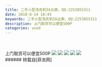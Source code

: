 ```yaml
---
title: 二手小型洗衣机5k比索，QQ:2253855311
date: 2018-8-14 10:45
keywords: 二手小型洗衣机5k比索，QQ:2253855311
description: 上门取货可以便宜500P
categories: used
---
```

<td class="t_f" id="postmessage_1638053">

<br/>
<br/>
上门取货可以便宜500P

<img aid="914172" data-cf-modified-59b4b65bb9d7679f99314553-="" file="data/attachment/forum/201808/14/104356rkcnmzzmcd4prfdd.png.thumb.jpg" id="aimg_914172" inpost="1" onclick="" onmouseover="" src="http://www.flw.ph/data/attachment/forum/201808/14/104356rkcnmzzmcd4prfdd.png" style="cursor:pointer" zoomfile="data/attachment/forum/201808/14/104356rkcnmzzmcd4prfdd.png"/>



<img aid="914173" data-cf-modified-59b4b65bb9d7679f99314553-="" file="data/attachment/forum/201808/14/104359hx1rdn64m90zcg7v.png.thumb.jpg" id="aimg_914173" inpost="1" onclick="" onmouseover="" src="http://www.flw.ph/data/attachment/forum/201808/14/104359hx1rdn64m90zcg7v.png" style="cursor:pointer" zoomfile="data/attachment/forum/201808/14/104359hx1rdn64m90zcg7v.png"/>



<img aid="914174" data-cf-modified-59b4b65bb9d7679f99314553-="" file="data/attachment/forum/201808/14/104401xf27sf12397bffzk.jpg.thumb.jpg" id="aimg_914174" inpost="1" onclick="" onmouseover="" src="http://www.flw.ph/data/attachment/forum/201808/14/104401xf27sf12397bffzk.jpg" style="cursor:pointer" zoomfile="data/attachment/forum/201808/14/104401xf27sf12397bffzk.jpg"/>



<img aid="914176" data-cf-modified-59b4b65bb9d7679f99314553-="" file="data/attachment/forum/201808/14/104403dd4238v2071pvvk3.jpg.thumb.jpg" id="aimg_914176" inpost="1" onclick="" onmouseover="" src="http://www.flw.ph/data/attachment/forum/201808/14/104403dd4238v2071pvvk3.jpg" style="cursor:pointer" zoomfile="data/attachment/forum/201808/14/104403dd4238v2071pvvk3.jpg"/>



<img aid="914177" data-cf-modified-59b4b65bb9d7679f99314553-="" file="data/attachment/forum/201808/14/104450nbq9j7z949quu3hl.jpg.thumb.jpg" id="aimg_914177" inpost="1" onclick="" onmouseover="" src="http://www.flw.ph/data/attachment/forum/201808/14/104450nbq9j7z949quu3hl.jpg" style="cursor:pointer" zoomfile="data/attachment/forum/201808/14/104450nbq9j7z949quu3hl.jpg"/>


<br/>
</td>
###### 转载自[菲龙网]
